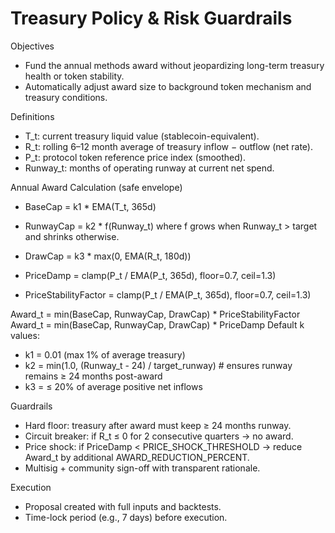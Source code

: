 # Treasury Policy & Risk Guardrails

Objectives
- Fund the annual methods award without jeopardizing long-term treasury health or token stability.
- Automatically adjust award size to background token mechanism and treasury conditions.

Definitions
- T_t: current treasury liquid value (stablecoin-equivalent).
- R_t: rolling 6–12 month average of treasury inflow − outflow (net rate).
- P_t: protocol token reference price index (smoothed).
- Runway_t: months of operating runway at current net spend.

Annual Award Calculation (safe envelope)
- BaseCap = k1 * EMA(T_t, 365d)
- RunwayCap = k2 * f(Runway_t) where f grows when Runway_t > target and shrinks otherwise.
- DrawCap = k3 * max(0, EMA(R_t, 180d))
- PriceDamp = clamp(P_t / EMA(P_t, 365d), floor=0.7, ceil=1.3)

- PriceStabilityFactor = clamp(P_t / EMA(P_t, 365d), floor=0.7, ceil=1.3)

Award_t = min(BaseCap, RunwayCap, DrawCap) * PriceStabilityFactor
Award_t = min(BaseCap, RunwayCap, DrawCap) * PriceDamp
Default k values:
- k1 = 0.01 (max 1% of average treasury)
- k2 = min(1.0, (Runway_t - 24) / target_runway)  # ensures runway remains ≥ 24 months post-award
- k3 = ≤ 20% of average positive net inflows

Guardrails
- Hard floor: treasury after award must keep ≥ 24 months runway.
- Circuit breaker: if R_t ≤ 0 for 2 consecutive quarters → no award.
- Price shock: if PriceDamp < PRICE_SHOCK_THRESHOLD → reduce Award_t by additional AWARD_REDUCTION_PERCENT.
- Multisig + community sign-off with transparent rationale.

Execution
- Proposal created with full inputs and backtests.
- Time-lock period (e.g., 7 days) before execution.